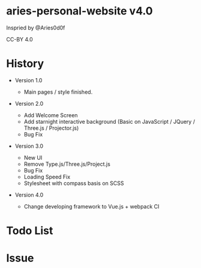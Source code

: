 # aries-personal-website v4.0

Inspried by @Aries0d0f

CC-BY 4.0

# History

* Version 1.0

  * Main pages / style finished.

* Version 2.0

  * Add Welcome Screen
  * Add starnight interactive background (Basic on JavaScript / JQuery / Three.js / Projector.js)
  * Bug Fix

* Version 3.0

  * New UI
  * Remove Type.js/Three.js/Project.js
  * Bug Fix
  * Loading Speed Fix
  * Stylesheet with compass basis on SCSS

* Version 4.0

  * Change developing framework to Vue.js + webpack CI

# Todo List


  
# Issue
  

